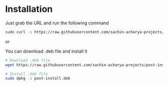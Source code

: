 # Installation

Just grab the URL and run the following command

```bash
sudo curl -s https://raw.githubusercontent.com/sachin-acharya-projects/post-install.sh/refs/heads/main/src/post-install.sh | bash
```

or

You can download .deb file and install it

```bash
# Download .deb file
wget https://raw.githubusercontent.com/sachin-acharya-projects/post-install.sh/refs/heads/main/dist/post-install_[version].deb -O post-install.deb

# Install .deb file
sudo dpkg -i post-install.deb
```
